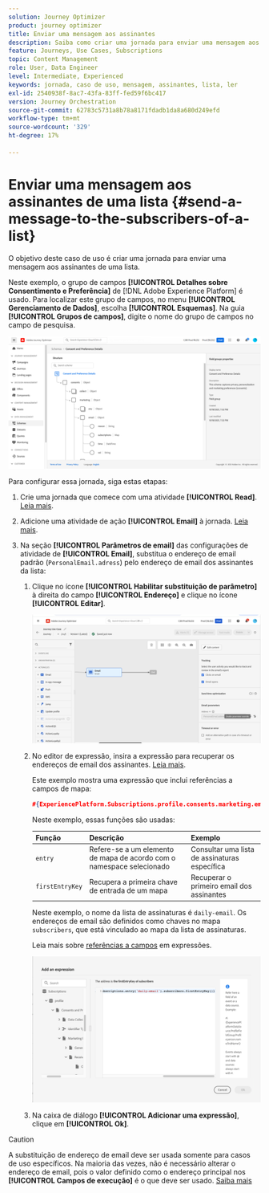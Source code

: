 ```yaml
---
solution: Journey Optimizer
product: journey optimizer
title: Enviar uma mensagem aos assinantes
description: Saiba como criar uma jornada para enviar uma mensagem aos assinantes de uma lista
feature: Journeys, Use Cases, Subscriptions
topic: Content Management
role: User, Data Engineer
level: Intermediate, Experienced
keywords: jornada, caso de uso, mensagem, assinantes, lista, ler
exl-id: 2540938f-8ac7-43fa-83ff-fed59f6bc417
version: Journey Orchestration
source-git-commit: 62783c5731a8b78a8171fdadb1da8a680d249efd
workflow-type: tm+mt
source-wordcount: '329'
ht-degree: 17%

---
```


# Enviar uma mensagem aos assinantes de uma lista {#send-a-message-to-the-subscribers-of-a-list}

O objetivo deste caso de uso é criar uma jornada para enviar uma mensagem aos assinantes de uma lista.

Neste exemplo, o grupo de campos **[!UICONTROL Detalhes sobre Consentimento e Preferência]** de [!DNL Adobe Experience Platform] é usado. Para localizar este grupo de campos, no menu **[!UICONTROL Gerenciamento de Dados]**, escolha **[!UICONTROL Esquemas]**. Na guia **[!UICONTROL Grupos de campos]**, digite o nome do grupo de campos no campo de pesquisa.

![Este grupo de campos inclui o elemento de assinaturas](assets/consent-and-preference-details-field-group.png)

Para configurar essa jornada, siga estas etapas:

1. Crie uma jornada que comece com uma atividade **[!UICONTROL Read]**. [Leia mais](journey-gs.md).
1. Adicione uma atividade de ação **[!UICONTROL Email]** à jornada. [Leia mais](journeys-message.md).
1. Na seção **[!UICONTROL Parâmetros de email]** das configurações de atividade de **[!UICONTROL Email]**, substitua o endereço de email padrão (`PersonalEmail.adress`) pelo endereço de email dos assinantes da lista:

   1. Clique no ícone **[!UICONTROL Habilitar substituição de parâmetro]** à direita do campo **[!UICONTROL Endereço]** e clique no ícone **[!UICONTROL Editar]**.

      ![](assets/message-to-subscribers-uc-1.png)

   1. No editor de expressão, insira a expressão para recuperar os endereços de email dos assinantes. [Leia mais](expression/expressionadvanced.md).

      Este exemplo mostra uma expressão que inclui referências a campos de mapa:

      ```json
      #{ExperiencePlatform.Subscriptions.profile.consents.marketing.email.subscriptions.entry('daily-email').subscribers.firstEntryKey()}
      ```

      Neste exemplo, essas funções são usadas:

      | Função | Descrição | Exemplo |
      | --- | --- | --- |
      | `entry` | Refere-se a um elemento de mapa de acordo com o namespace selecionado | Consultar uma lista de assinaturas específica |
      | `firstEntryKey` | Recupera a primeira chave de entrada de um mapa | Recuperar o primeiro email dos assinantes |

      Neste exemplo, o nome da lista de assinaturas é `daily-email`. Os endereços de email são definidos como chaves no mapa `subscribers`, que está vinculado ao mapa da lista de assinaturas.

      Leia mais sobre [referências a campos](expression/field-references.md) em expressões.

      ![](assets/message-to-subscribers-uc-2.png)

   1. Na caixa de diálogo **[!UICONTROL Adicionar uma expressão]**, clique em **[!UICONTROL Ok]**.

>[!CAUTION]
>
>A substituição de endereço de email deve ser usada somente para casos de uso específicos. Na maioria das vezes, não é necessário alterar o endereço de email, pois o valor definido como o endereço principal nos **[!UICONTROL Campos de execução]** é o que deve ser usado. [Saiba mais](../configuration/primary-email-addresses.md)
